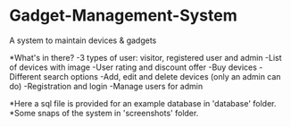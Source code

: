 # Gadget-Management-System
A system to maintain devices &amp; gadgets

*What's in there?
-3 types of user: visitor, registered user and admin
-List of devices with image
-User rating and discount offer
-Buy devices
-Different search options
-Add, edit and delete devices (only an admin can do)
-Registration and login
-Manage users for admin

*Here a sql file is provided for an example database in 'database' folder.
*Some snaps of the system in 'screenshots' folder.
